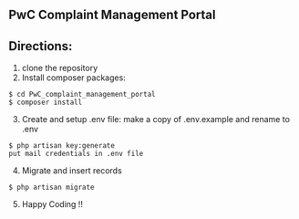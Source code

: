 ## PwC Complaint Management Portal

## Directions:
1. clone the repository
2. Install composer packages:
```
$ cd PwC_complaint_management_portal
$ composer install
```
3. Create and setup .env file:
make a copy of .env.example and rename to .env
```
$ php artisan key:generate
put mail credentials in .env file
```
4. Migrate and insert records
```
$ php artisan migrate
```
5. Happy Coding !!

